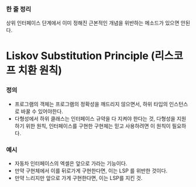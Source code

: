 ### 한 줄 정리
상위 인터페이스 단계에서 이미 정해진 근본적인 개념을 위반하는 메소드가 있으면 안된다.

# Liskov Substitution Principle (리스코프 치환 원칙)

### 정의
- 프로그램의 객체는 프로그램의 정확성을 깨드리지 않으면서, 하위 타입의 인스턴스로 바꿀 수 있어야한다.
- 다형성에서 하위 클래스는 인터페이스 규약을 다 지켜야 한다는 것, 다형성을 지원하기 위한 원칙, 인터페이스를 구현한 구현체는 믿고 사용하려면 이 원칙이 필요하다.
### 예시
- 자동차 인터페이스의 엑셀은 앞으로 가라는 기능이다.
- 만약 구현체에서 이를 뒤로가게 구현한다면, 이는 LSP 를 위반한 것이다.
- 만약 느리지만 앞으로 가게 구현한다면, 이는 LSP를 지킨 것.
